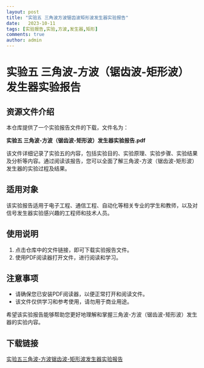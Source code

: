 ```yaml
---
layout: post
title: "实验五 三角波方波锯齿波矩形波发生器实验报告"
date:   2023-10-11
tags: [实验报告,实验,方波,发生器,矩形]
comments: true
author: admin
---
```

# 实验五 三角波-方波（锯齿波-矩形波）发生器实验报告

## 资源文件介绍

本仓库提供了一个实验报告文件的下载，文件名为：

**实验五 三角波-方波（锯齿波-矩形波）发生器实验报告.pdf**

该文件详细记录了实验五的内容，包括实验目的、实验原理、实验步骤、实验结果及分析等内容。通过阅读该报告，您可以全面了解三角波-方波（锯齿波-矩形波）发生器的实验过程及结果。

## 适用对象

该实验报告适用于电子工程、通信工程、自动化等相关专业的学生和教师，以及对信号发生器实验感兴趣的工程师和技术人员。

## 使用说明

1. 点击仓库中的文件链接，即可下载实验报告文件。
2. 使用PDF阅读器打开文件，进行阅读和学习。

## 注意事项

- 请确保您已安装PDF阅读器，以便正常打开和阅读文件。
- 该文件仅供学习和参考使用，请勿用于商业用途。

希望该实验报告能够帮助您更好地理解和掌握三角波-方波（锯齿波-矩形波）发生器的实验内容。

## 下载链接

[实验五三角波-方波锯齿波-矩形波发生器实验报告](https://pan.quark.cn/s/b151039e40c1)